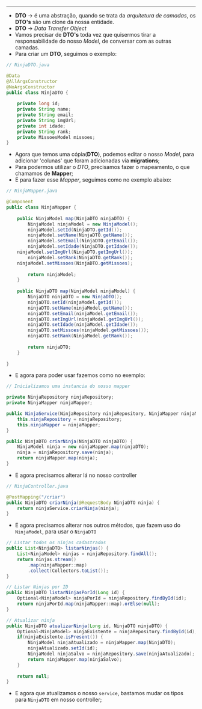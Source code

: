 ___
- **DTO** -> é uma abstração, quando se trata da *arquitetura de camadas*, os **DTO's** são um clone da nossa entidade.
- **DTO** -> *Data Transfer Object*
- Vamos precisar de **DTO's** toda vez que quisermos tirar a responsabilidade do nosso *Model*, de conversar com as outras camadas.
- Para criar um **DTO**, seguimos o exemplo:
```java
// NinjaDTO.java

@Data
@AllArgsConstructor
@NoArgsConstructor
public class NinjaDTO {
	
	private long id;
	private String name;
	private String email;
	private String imgUrl;
	private int idade;
	private String rank;
	private MissoesModel missoes;
}
```
- Agora que temos uma cópia(**DTO**), podemos editar o nosso *Model*, para adicionar 'colunas' que foram adicionadas via **migrations**;
- Para podermos utilizar o *DTO*, precisamos fazer o mapeamento, o que chamamos de **Mapper**;
- E para fazer esse *Mapper*, seguimos como no exemplo abaixo:
```java
// NinjaMapper.java

@Component
public class NinjaMapper {
	
	public NinjaModel map(NinjaDTO ninjaDTO) {
		NinjaModel ninjaModel = new NinjaModel();
		ninjaModel.setId(NinjaDTO.getId());
		ninjaModel.setName(NinjaDTO.getName());
		ninjaModel.setEmail(NinjaDTO.getEmail());
		ninjaModel.setIdade(NinjaDTO.getIdade());
	ninjaModel.setImgUrl(NinjaDTO.getImgUrl());
		ninjaModel.setRank(NinjaDTO.getRank());
	ninjaModel.setMissoes(NinjaDTO.getMissoes);
	
		return ninjaModel;
	}
	
	public NinjaDTO map(NinjaModel ninjaModel) {
		NinjaDTO ninjaDTO = new NinjaDTO();
		ninjaDTO.setId(ninjaModel.getId());
		ninjaDTO.setName(ninjaModel.getName());
		ninjaDTO.setEmail(ninjaModel.getEmail());
		ninjaDTO.setImgUrl(ninjaModel.getImgUrl());
		ninjaDTO.setIdade(ninjaModel.getIdade());
		ninjaDTO.setMissoes(ninjaModel.getMissoes());
		ninjaDTO.setRank(NinjaModel.getRank());
		
		return ninjaDTO;
	}
	
}
```
- E agora para poder usar fazemos como no exemplo:
```java
// Inicializamos uma instancia do nosso mapper

private NinjaRepository ninjaRepository;
private NinjaMapper ninjaMapper;

public NinjaService(NinjaRepository ninjaRepository, NinjaMapper ninjaMapper) {
	this.ninjaRepository = ninjaRepository;
	this.ninjaMapper = ninjaMapper;
}

public NinjaDTO criarNinja(NinjaDTO ninjaDTO) {
	NinjaModel ninja = new ninjaMapper.map(ninjaDTO);
	ninja = ninjaRepository.save(ninja);
	return ninjaMapper.map(ninja);
}
```
- E agora precisamos alterar lá no nosso controller
```java
// NinjaController.java

@PostMapping("/criar")
public NinjaDTO criarNinja(@RequestBody NinjaDTO ninja) {
	return ninjaService.criarNinja(ninja);
}
```
- E agora precisamos alterar nos outros métodos, que fazem uso do `NinjaModel`, para usar o `NinjaDTO`
```java
// Listar todos os ninjas cadastrados
public List<NinjaDTO> listarNinjas() {
	List<NinjaModel> ninjas = ninjaRepository.findAll();
	return ninjas.stream()
		.map(ninjaMapper::map)
		.collect(Collectors.toList());
}

// Listar Ninjas por ID
public NinjaDTO listarNinjasPorId(Long id) {
	Optional<NinjaModel> ninjaPorId = ninjaRepository.findById(id);
	return ninjaPorId.map(ninjaMapper::map).orElse(null);
}

// Atualizar ninja
public NinjaDTO atualizarNinja(Long id, NinjaDTO ninjaDTO) {
	Optional<NinjaModel> ninjaExistente = ninjaRepository.findById(id);
	if(ninjaExistente.isPresent()) {
		NinjaModel ninjaAtualizado = ninjaMapper.map(NinjaDTO);
		ninjaAtualizado.setId(id);
		NinjaModel ninjaSalvo = ninjaRepository.save(ninjaAtualizado);
		return ninjaMapper.map(ninjaSalvo);
	}
	
	return null;
}

```
- E agora que atualizamos o nosso `service`, bastamos mudar os tipos para `NinjaDTO` em nosso controller;